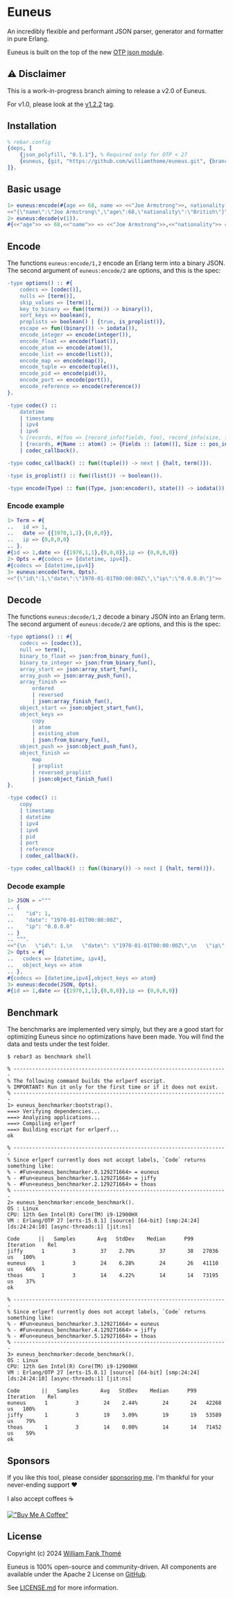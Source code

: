 # Euneus

An incredibly flexible and performant JSON parser, generator and formatter in pure Erlang.

Euneus is built on the top of the new [OTP json module](https://erlang.org/documentation/doc-15.0-rc3/lib/stdlib-6.0/doc/html/json.html).

## ⚠️ Disclaimer

This is a work-in-progress branch aiming to release a v2.0 of Euneus.

For v1.0, please look at the [v1.2.2](https://github.com/williamthome/euneus/tree/v1.2.2) tag.

## Installation

```erlang
% rebar.config
{deps, [
    {json_polyfill, "0.1.1"}, % Required only for OTP < 27
    {euneus, {git, "https://github.com/williamthome/euneus.git", {branch, "main"}}}
]}.
```

## Basic usage

```erlang
1> euneus:encode(#{age => 68, name => <<"Joe Armstrong">>, nationality => <<"British">>}).
<<"{\"name\":\"Joe Armstrong\",\"age\":68,\"nationality\":\"British\"}">>
2> euneus:decode(v(1)).
#{<<"age">> => 68,<<"name">> => <<"Joe Armstrong">>,<<"nationality">> => <<"British">>}
```

## Encode

The functions `euneus:encode/1,2` encode an Erlang term into a binary JSON.
The second argument of `euneus:encode/2` are options, and this is the spec:

```erlang
-type options() :: #{
    codecs => [codec()],
    nulls => [term()],
    skip_values => [term()],
    key_to_binary => fun((term()) -> binary()),
    sort_keys => boolean(),
    proplists => boolean() | {true, is_proplist()},
    escape => fun((binary()) -> iodata()),
    encode_integer => encode(integer()),
    encode_float => encode(float()),
    encode_atom => encode(atom()),
    encode_list => encode(list()),
    encode_map => encode(map()),
    encode_tuple => encode(tuple()),
    encode_pid => encode(pid()),
    encode_port => encode(port()),
    encode_reference => encode(reference())
}.

-type codec() ::
    datetime
    | timestamp
    | ipv4
    | ipv6
    % {records, #{foo => {record_info(fields, foo), record_info(size, foo)}}}
    | {records, #{Name :: atom() := {Fields :: [atom()], Size :: pos_integer()}}}
    | codec_callback().

-type codec_callback() :: fun((tuple()) -> next | {halt, term()}).

-type is_proplist() :: fun((list()) -> boolean()).

-type encode(Type) :: fun((Type, json:encoder(), state()) -> iodata()).
```

### Encode example

```erlang
1> Term = #{
..   id => 1,
..   date => {{1970,1,1},{0,0,0}},
..   ip => {0,0,0,0}
.. }.
#{id => 1,date => {{1970,1,1},{0,0,0}},ip => {0,0,0,0}}
2> Opts = #{codecs => [datetime, ipv4]}.
#{codecs => [datetime,ipv4]}
3> euneus:encode(Term, Opts).
<<"{\"id\":1,\"date\":\"1970-01-01T00:00:00Z\",\"ip\":\"0.0.0.0\"}">>
```

## Decode

The functions `euneus:decode/1,2` decode a binary JSON into an Erlang term.
The second argument of `euneus:decode/2` are options, and this is the spec:

```erlang
-type options() :: #{
    codecs => [codec()],
    null => term(),
    binary_to_float => json:from_binary_fun(),
    binary_to_integer => json:from_binary_fun(),
    array_start => json:array_start_fun(),
    array_push => json:array_push_fun(),
    array_finish =>
        ordered
        | reversed
        | json:array_finish_fun(),
    object_start => json:object_start_fun(),
    object_keys =>
        copy
        | atom
        | existing_atom
        | json:from_binary_fun(),
    object_push => json:object_push_fun(),
    object_finish =>
        map
        | proplist
        | reversed_proplist
        | json:object_finish_fun()
}.

-type codec() ::
    copy
    | timestamp
    | datetime
    | ipv4
    | ipv6
    | pid
    | port
    | reference
    | codec_callback().

-type codec_callback() :: fun((binary()) -> next | {halt, term()}).
```

### Decode example

```erlang
1> JSON = ~"""
.. {
..    "id": 1,
..    "date": "1970-01-01T00:00:00Z",
..    "ip": "0.0.0.0"
.. }
.. """.
<<"{\n   \"id\": 1,\n   \"date\": \"1970-01-01T00:00:00Z\",\n   \"ip\": \"0.0.0.0\"\n}">>
2> Opts = #{
..   codecs => [datetime, ipv4],
..   object_keys => atom
.. }.
#{codecs => [datetime,ipv4],object_keys => atom}
3> euneus:decode(JSON, Opts).
#{id => 1,date => {{1970,1,1},{0,0,0}},ip => {0,0,0,0}}

```

## Benchmark

The benchmarks are implemented very simply, but they are a good start for optimizing Euneus
since no optimizations have been made. You will find the data and tests under the test folder.

```shell
$ rebar3 as benchmark shell

% ---------------------------------------------------------------------
% The following command builds the erlperf escript.
% IMPORTANT! Run it only for the first time or if it does not exist.
% ---------------------------------------------------------------------
1> euneus_benchmarker:bootstrap().
===> Verifying dependencies...
===> Analyzing applications...
===> Compiling erlperf
===> Building escript for erlperf...
ok

% ---------------------------------------------------------------------
% Since erlperf currently does not accept labels, `Code` returns something like:
% - #Fun<euneus_benchmarker.0.129271664> = euneus
% - #Fun<euneus_benchmarker.1.129271664> = jiffy
% - #Fun<euneus_benchmarker.2.129271664> = thoas
% ---------------------------------------------------------------------
2> euneus_benchmarker:encode_benchmark().
OS : Linux
CPU: 12th Gen Intel(R) Core(TM) i9-12900HX
VM : Erlang/OTP 27 [erts-15.0.1] [source] [64-bit] [smp:24:24] [ds:24:24:10] [async-threads:1] [jit:ns]

Code      ||   Samples       Avg   StdDev    Median      P99  Iteration    Rel
jiffy      1         3        37    2.70%        37       38   27036 us   100%
euneus     1         3        24    6.28%        24       26   41110 us    66%
thoas      1         3        14    4.22%        14       14   73195 us    37%
ok

% ---------------------------------------------------------------------
% Since erlperf currently does not accept labels, `Code` returns something like:
% - #Fun<euneus_benchmarker.3.129271664> = euneus
% - #Fun<euneus_benchmarker.4.129271664> = jiffy
% - #Fun<euneus_benchmarker.5.129271664> = thoas
% ---------------------------------------------------------------------
3> euneus_benchmarker:decode_benchmark().
OS : Linux
CPU: 12th Gen Intel(R) Core(TM) i9-12900HX
VM : Erlang/OTP 27 [erts-15.0.1] [source] [64-bit] [smp:24:24] [ds:24:24:10] [async-threads:1] [jit:ns]

Code       ||   Samples       Avg   StdDev    Median      P99  Iteration    Rel
euneus      1         3        24    2.44%        24       24   42268 us   100%
jiffy       1         3        19    3.09%        19       19   53589 us    79%
thoas       1         3        14    0.00%        14       14   71452 us    59%
ok
```

## Sponsors

If you like this tool, please consider [sponsoring me](https://github.com/sponsors/williamthome).
I'm thankful for your never-ending support :heart:

I also accept coffees :coffee:

[!["Buy Me A Coffee"](https://www.buymeacoffee.com/assets/img/custom_images/orange_img.png)](https://www.buymeacoffee.com/williamthome)

## License

Copyright (c) 2024 [William Fank Thomé](https://github.com/williamthome)

Euneus is 100% open-source and community-driven. All components are
available under the Apache 2 License on [GitHub](https://github.com/williamthome/euneus).

See [LICENSE.md](LICENSE.md) for more information.
